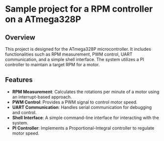 # Sample project for a RPM controller on a ATmega328P 

## Overview
This project is designed for the ATmega328P microcontroller. It includes functionalities such as RPM measurement, PWM control, UART communication, and a simple shell interface. The system utilizes a PI controller to maintain a target RPM for a motor.

## Features
- **RPM Measurement**: Calculates the rotations per minute of a motor using an interrupt-based approach.
- **PWM Control**: Provides a PWM signal to control motor speed.
- **UART Communication**: Handles serial communication for debugging and control.
- **Shell Interface**: A simple command-line interface for interacting with the system.
- **PI Controller**: Implements a Proportional-Integral controller to regulate motor speed.
